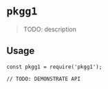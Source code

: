 # `pkgg1`

> TODO: description

## Usage

```
const pkgg1 = require('pkgg1');

// TODO: DEMONSTRATE API
```

